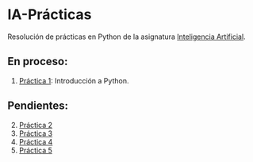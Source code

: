 # IA-Prácticas

Resolución de prácticas en Python de la asignatura [Inteligencia Artificial](http://www.cs.us.es/cursos/iati/).

## En proceso:
1. [Práctica 1](https://github.com/EduPH/IA-Practicas/blob/master/practica-01.py): Introducción a Python.

## Pendientes:

2. [Práctica 2](https://github.com/EduPH/IA-Practicas/blob/master/practica-02.py)
3. [Práctica 3](https://github.com/EduPH/IA-Practicas/blob/master/practica-03.py)
4. [Práctica 4](https://github.com/EduPH/IA-Practicas/blob/master/practica-04.py)
5. [Práctica 5](https://github.com/EduPH/IA-Practicas/blob/master/practica-05.py)
